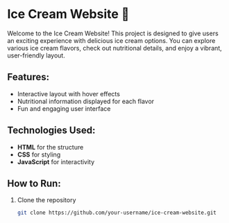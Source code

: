 # Ice Cream Website 🍦

Welcome to the Ice Cream Website! This project is designed to give users an exciting experience with delicious ice cream options. You can explore various ice cream flavors, check out nutritional details, and enjoy a vibrant, user-friendly layout.

## Features:
- Interactive layout with hover effects
- Nutritional information displayed for each flavor
- Fun and engaging user interface

## Technologies Used:
- **HTML** for the structure
- **CSS** for styling
- **JavaScript** for interactivity

## How to Run:
1. Clone the repository
   ```bash
   git clone https://github.com/your-username/ice-cream-website.git

